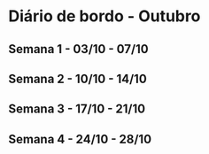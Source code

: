 # Diário de bordo - Outubro

## Semana 1 - 03/10 - 07/10


## Semana 2 - 10/10 - 14/10



## Semana 3 - 17/10 - 21/10



## Semana 4 - 24/10 - 28/10
